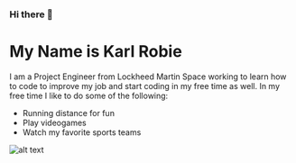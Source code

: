 ### Hi there 👋
# My Name is Karl Robie
I am a Project Engineer from Lockheed Martin Space working to learn how to code to improve my job and start coding in my free time as well.
In my free time I like to do some of the following:
<ul>
<li>Running distance for fun</li>
<li>Play videogames</li>
<li>Watch my favorite sports teams</li>
</ul>

![alt text](https://pixy.org/src/149/thumbs350/1497856.jpg "Test 1") 



